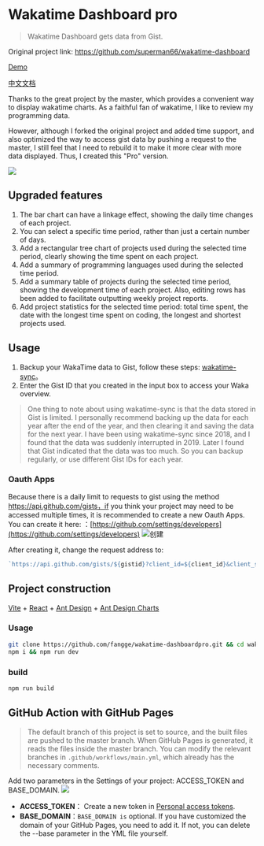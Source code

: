 # Wakatime Dashboard pro

> Wakatime Dashboard gets data from Gist.

Original project link: https://github.com/superman66/wakatime-dashboard

[Demo](https://wakatime.mrfangge.com/`)

[中文文档](README.md)

Thanks to the great project by the master, which provides a convenient way to display wakatime charts. As a faithful fan of wakatime, I like to review my programming data.

However, although I forked the original project and added time support, and also optimized the way to access gist data by pushing a request to the master, I still feel that I need to rebuild it to make it more clear with more data displayed. Thus, I created this "Pro" version.


![](https://diy-assets.msstatic.com/mrfangge/dashborad.png)

## Upgraded features

1. The bar chart can have a linkage effect, showing the daily time changes of each project.
2. You can select a specific time period, rather than just a certain number of days.
3. Add a rectangular tree chart of projects used during the selected time period, clearly showing the time spent on each project.
4. Add a summary of programming languages used during the selected time period.
5. Add a summary table of projects during the selected time period, showing the development time of each project. Also, editing rows has been added to facilitate outputting weekly project reports.
6. Add project statistics for the selected time period: total time spent, the date with the longest time spent on coding, the longest and shortest projects used.

## Usage

1. Backup your WakaTime data to Gist, follow these steps: [wakatime-sync](https://github.com/superman66/wakatime-sync)。
2. Enter the Gist ID that you created in the input box to access your Waka overview.

> One thing to note about using wakatime-sync is that the data stored in Gist is limited. I personally recommend backing up the data for each year after the end of the year, and then clearing it and saving the data for the next year. I have been using wakatime-sync since 2018, and I found that the data was suddenly interrupted in 2019. Later I found that Gist indicated that the data was too much. So you can backup regularly, or use different Gist IDs for each year.

### Oauth Apps

Because there is a daily limit to requests to gist using the method https://api.github.com/gists，if you think your project may need to be accessed multiple times, it is recommended to create a new Oauth Apps. You can create it here: ：[https://github.com/settings/developers](https://github.com/settings/developers)
![创建](https://diy-assets.msstatic.com/mrfangge/sce.png)

After creating it, change the request address to:

```javascript
`https://api.github.com/gists/${gistid}?client_id=${client_id}&client_secret={$client_secret}`;
```

## Project construction

[Vite](https://cn.vitejs.dev/) + [React](https://zh-hans.reactjs.org/) + [Ant Design](https://ant.design/index-cn) + [Ant Design Charts](https://charts.ant.design/)

### Usage

```bash
git clone https://github.com/fangge/wakatime-dashboardpro.git && cd wakatime-dashboardv2
npm i && npm run dev
```

### build

```bash
npm run build
```

## GitHub Action with GitHub Pages

> The default branch of this project is set to source, and the built files are pushed to the master branch. When GitHub Pages is generated, it reads the files inside the master branch. You can modify the relevant branches in `.github/workflows/main.yml`, which already has the necessary comments. 

Add two parameters in the Settings of your project: ACCESS_TOKEN and BASE_DOMAIN.
![](https://diy-assets.msstatic.com/mrfangge/sc2.jpg)

- **ACCESS_TOKEN**：  Create a new token in [Personal access tokens](https://github.com/settings/tokens).
- **BASE_DOMAIN**：`BASE_DOMAIN is` optional. If you have customized the domain of your GitHub Pages, you need to add it. If not, you can delete the --base parameter in the YML file yourself.